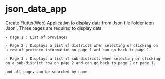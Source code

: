 # json_data_app
Create Flutter(Web) Application to display data from Json file ​Folder icon Json . Three pages are required to display data.

    - Page 1 : List of provinces

    - Page 2 : Displays a list of districts when selecting or clicking on a row of province information on page 1 and can go back to page 1.

    - Page 3 : Displays a list of sub-districts when selecting or clicking on a sub-district row on page 2 and can go back to page 2 or page 1.

    and all pages can be searched by name
